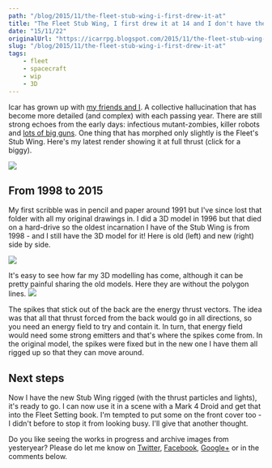 ```yaml
---
path: "/blog/2015/11/the-fleet-stub-wing-i-first-drew-it-at"
title: "The Fleet Stub Wing, I first drew it at 14 and I don't have the heart to change it"
date: "15/11/22"
originalUrl: "https://icarrpg.blogspot.com/2015/11/the-fleet-stub-wing-i-first-drew-it-at.html"
slug: "/blog/2015/11/the-fleet-stub-wing-i-first-drew-it-at"
tags:
    - fleet
    - spacecraft
    - wip
    - 3D
---
```

Icar has grown up with [my friends and I](http://www.icar.co.uk/archive/history.php). A collective hallucination that has become more detailed (and complex) with each passing year. There are still strong echoes from the early days: infectious mutant-zombies, killer robots and [lots of big guns](http://www.rpgnow.com/product/133598/Icar-Equipment-Index). One thing that has morphed only slightly is the Fleet's Stub Wing. Here's my latest render showing it at full thrust (click for a biggy).  

[![](http://3.bp.blogspot.com/-0-d0V1TIKr8/VlGUAJoa9yI/AAAAAAAB8Qk/OwhIc-CZEFs/s1600/Stub%2BWing%2BThrust.jpg)](http://3.bp.blogspot.com/-0-d0V1TIKr8/VlGUAJoa9yI/AAAAAAAB8Qk/OwhIc-CZEFs/s1600/Stub%2BWing%2BThrust.jpg) 

## From 1998 to 2015

My first scribble was in pencil and paper around 1991 but I've since lost that folder with all my original drawings in. I did a 3D model in 1996 but that died on a hard-drive so the oldest incarnation I have of the Stub Wing is from 1998 - and I still have the 3D model for it! Here is old (left) and new (right) side by side.   

[![](http://1.bp.blogspot.com/-Ee6Y-e2FHCg/VlGX_VuhRiI/AAAAAAAB8Qw/F84CZ8nybr8/s1600/sw%2Bold%2Band%2Bnew.jpg)](http://1.bp.blogspot.com/-Ee6Y-e2FHCg/VlGX_VuhRiI/AAAAAAAB8Qw/F84CZ8nybr8/s1600/sw%2Bold%2Band%2Bnew.jpg)  

It's easy to see how far my 3D modelling has come, although it can be pretty painful sharing the old models. Here they are without the polygon lines. [![](http://2.bp.blogspot.com/-xZsWLwn-8QM/VlGZXdCJGhI/AAAAAAAB8Q8/7bycIWgSuaQ/s1600/sw%2Bold%2Band%2Bnew%2Bno%2Blines.jpg)](http://2.bp.blogspot.com/-xZsWLwn-8QM/VlGZXdCJGhI/AAAAAAAB8Q8/7bycIWgSuaQ/s1600/sw%2Bold%2Band%2Bnew%2Bno%2Blines.jpg)  

The spikes that stick out of the back are the energy thrust vectors. The idea was that all that thrust forced from the back would go in all directions, so you need an energy field to try and contain it. In turn, that energy field would need some strong emitters and that's where the spikes come from. In the original model, the spikes were fixed but in the new one I have them all rigged up so that they can move around.  

## Next steps

Now I have the new Stub Wing rigged (with the thrust particles and lights), it's ready to go. I can now use it in a scene with a Mark 4 Droid and get that into the Fleet Setting book. I'm tempted to put some on the front cover too - I didn't before to stop it from looking busy. I'll give that another thought.  

Do you like seeing the works in progress and archive images from yesteryear? Please do let me know on [Twitter](https://twitter.com/icarrpg), [Facebook](https://www.facebook.com/icarrpg?_rdr=p), [Google+](https://plus.google.com/u/0/b/101167212141043946609/101167212141043946609) or in the comments below.